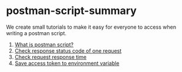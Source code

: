 # postman-script-summary
We create small tutorials to make it easy for everyone to access when writing a postman script.
1.  [What is postman script?](what-is-postman-script.md)
2.  [Check response status code of one request](check-response-status-code.md)
3.  [Check request response time](check-request-response-time.md)
4.  [Save access token to environment variable](save-access-token-to-environment-variable.md)